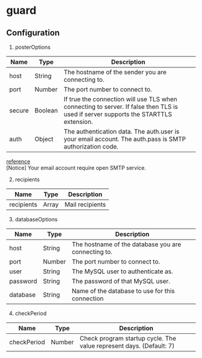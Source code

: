 # guard

## Configuration

1. posterOptions

| Name | Type |Description |
| -- | -- | -- |
| host | String | The hostname of the sender you are connecting to. |
| port | Number | The port number to connect to. |
| secure | Boolean |  If true the connection will use TLS when connecting to server. If false then TLS is used if server supports the STARTTLS extension. |
| auth | Object | The authentication data. The auth.user is your email account. The auth.pass is SMTP authorization code. |

[reference](https://github.com/nodemailer/nodemailer-wellknown/blob/master/services.json)  
[Notice] Your email account require open SMTP service.


2. recipients

| Name | Type |Description |
| -- | -- | -- |
| recipients | Array | Mail recipients |

3. databaseOptions

| Name | Type |Description |
| -- | -- | -- |
| host | String | The hostname of the database you are connecting to. |
| port | Number | The port number to connect to. |
| user | String | The MySQL user to authenticate as. |
| password | String | The password of that MySQL user. |
| database | String | Name of the database to use for this connection |

4. checkPeriod

| Name | Type |Description |
| -- | -- | -- |
| checkPeriod | Number | Check program startup cycle. The value represent days. (Default: 7) |